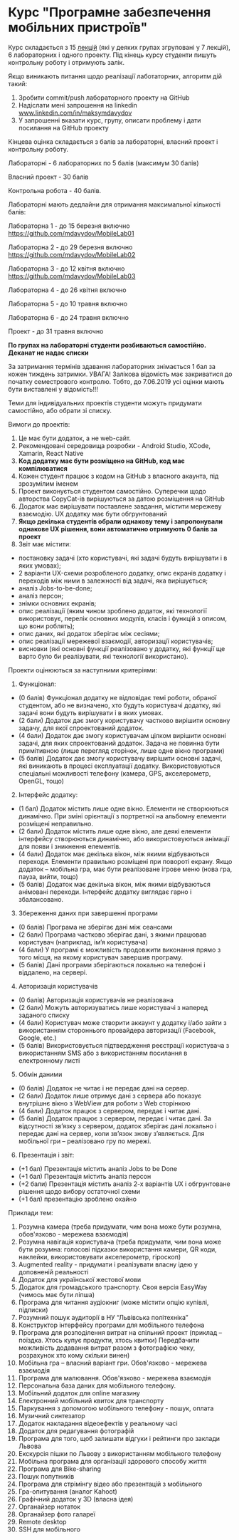 # Курс "Програмне забезпечення мобільних пристроїв"

Курс складається з 15 [лекцій](https://github.com/mdavydov/MobileProgrammingCourse/blob/master/LecturesPlan.md) (які у деяких групах згруповані у 7 лекцій), 6 лабораторних і одного проекту.
Під кінець курсу студенти пишуть контрольну роботу і отримують залік.

Якщо виникають питання щодо реалізації лаботаторних, алгоритм дій такий:
1. Зробити commit/push лабораторного проекту на GitHub
1. Надіслати мені запрошення на linkedin www.linkedin.com/in/maksymdavydov
1. У запрошенні вказати курс, групу, описати проблему і дати посилання на GitHub проекту

Кінцева оцінка складається з балів за лабораторні, власний проект і контрольну роботу.

Лабораторні - 6 лабораторних по 5 балів (максимум 30 балів)

Власний проект - 30 балів

Контрольна робота - 40 балів.

Лабораторні мають дедлайни для отримання максимальної кількості балів:

Лабораторна 1 - до 15 березня включно https://github.com/mdavydov/MobileLab01

Лабораторна 2 - до 29 березня включно https://github.com/mdavydov/MobileLab02

Лабораторна 3 - до 12 квітня включно https://github.com/mdavydov/MobileLab03

Лабораторна 4 - до 26 квітня включно

Лабораторна 5 - до 10 травня включно

Лабораторна 6 - до 24 травня включно

Проект - до 31 травня включно

**По групах на лабораторні студенти розбиваються самостійно. Деканат не надає списки**

За затримання термінів здавання лабораторних знімається 1 бал за кожен тиждень затримки.
УВАГА! Залікова відомість має закриватися до початку семестрового контролю.
Тобто, до 7.06.2019 усі оцінки мають бути виставлені у відомість!!!

Теми для індивідуальних проектів студенти можуть придумати самостійно, або обрати зі списку.

Вимоги до проектів:
1. Це має бути додаток, а не web-сайт.
1. Рекомендовані середовища розробки - Android Studio, XCode, Xamarin, React Native
1. **Код додатку має бути розміщено на GitHub, код має компілюватися**
1. Кожен студент працює з кодом на GitHub з власного акаунта, під зрозумілим іменем
1. Проект виконується студентом самостійно. Суперечки щодо авторства CopyCat-ів вирішуються за датою розміщення на GitHub
1. Додаток має вирішувати поставлене завдання, містити мережеву взаємодію. UX додатку має бути обгрунтований
1. **Якщо декілька студентів обрали однакову тему і запропонували однакове UX рішення, вони автоматично отримують 0 балів за проект**
1. Звіт має містити:
  - постановку задачі (хто користувачі, які задачі будуть вирішувати і в яких умовах);
  - 2 варіанти UX-схеми розробленого додатку, опис екранів додатку і переходів між ними в залежності від задачі, яка вирішується;
  - аналіз Jobs-to-be-done;
  - аналіз персон;
  - знімки основних екранів;
  - опис реалізації (яким чином зроблено додаток, які технології використовує, перелік основних модулів, класів і функцій з описом, що вони роблять);
  - опис даних, які додаток зберігає між сесіями;
  - опис реалізації мережевої взаємодії, авторизації користувачів;
  - висновки (які основні функції реалізовано у додатку, які функції ще варто було би реалізувати, які технології використано).

Проекти оцінюються за наступними критеріями:
1. Функціонал:
- (0 балів) Функціонал додатку не відповідає темі роботи, обраної студентом, або не визначено, хто будуть користувачі додатку, які задачі вони будуть вирішувати і в яких умовах.
- (2 бали) Додаток дає змогу користувачу частково вирішити основну задачу, для якої спроектований додаток.
- (4 бали) Додаток  дає змогу користувачам цілком вирішити  основні задачі, для яких спроектований додаток. Задача не повинна бути примітивною (лише перегляд сторінок, лише одне вікно програми)
- (5 балів) Додаток дає змогу користувачу вирішити основні задачі, які виникають в процесі експлуатації додатку. Використовуються спеціальні можливості телефону (камера, GPS, акселерометр, OpenGL, тощо)
2. Інтерфейс додатку:
- (1 бал) Додаток містить лише одне вікно. Елементи не створюються динамічно. При зміні орієнтації з портретної на альбомну елементи розміщені неправильно.
- (2 бали) Додаток містить лише одне вікно, але деякі елементи інтерфейсу створюються динамічно, або використовуються анімації для появи і зникнення елементів.
- (4 бали) Додаток має декілька вікон, між якими відбуваються переходи. Елементи правильно розміщені при повороті екрану. Якщо додаток – мобільна гра, має бути реалізоване  ігрове меню (нова гра, пауза, вийти, тощо)
- (5 балів) Додаток має декілька вікон, між якими відбуваються анімовані переходи. Інтерфейс додатку виглядає гарно і збалансовано.
3. Збереження даних при завершенні програми
- (0 балів) Програма не зберігає дані між сеансами
- (2 бали) Програма частково зберігає дані, з якими працював користувач (наприклад, ім’я користувача)
- (4 бали) У програмі є можливість продовжити виконання прямо з того місця, на якому  користувач завершив програму.
- (5 балів) Дані програми зберігаються локально на телефоні і віддалено, на сервері.
4. Авторизація користувачів
- (0 балів) Авторизація користувачів не реалізована
- (2 бали) Можуть авторизуватись лише користувачі з наперед заданого списку
- (4 бали) Користувач може створити аккаунт у додатку і/або зайти з використанням стороннього провайдера авторизації (Facebook, Google, etc.)
- (5 балів) Використовується підтвердження реєстрації користувача з використанням SMS або з використанням посилання в електронному листі
5. Обмін даними
- (0 балів) Додаток не читає і не передає дані на сервер.
- (2 бали) Додаток лише отримує дані з сервера або показує внутрішнє вікно з WebView для роботи з Web сторінкою
- (4 бали) Додаток працює з сервером, передає і читає дані.
- (5 балів) Додаток працює з сервером, передає і читає дані. За відсутності зв’язку з сервером, додаток зберігає дані локально і передає дані на сервер, коли зв’язок знову з’являється. Для мобільної гри – реалізовано гру по мережі.
6. Презентація і звіт:
- (+1 бал) Презентація містить аналіз Jobs to be Done
- (+1 бал) Презентація містить аналіз персон
- (+2 бали) Презентація містить аналіз 2-х варіантів UX і обгрунтоване рішення щодо вибору остаточної схеми
- (+1 бал) презентацію зроблено охайно


Приклади тем:
1. Розумна камера (треба придумати, чим вона може бути розумна, обов'язково - мережева взаємодія)
1. Розумна навігація користувача (треба придумати, чим вона може бути розумна: голосові підказки використання камери, QR коди, наклейки, використовувати акселерометр, гіроскоп)
1. Augmented reality - придумати і реалізувати власну ідею у доповненій реальності
1. Додаток для української жестової мови
1. Додаток для громадського транспорту. Своя версія EasyWay (чимось має бути ліпша)
1. Програма для читання аудіокниг (може містити опцію купівлі, підписки)
1. Розумний пошук аудиторії в НУ “Львівська політехніка”
1. Конструктор інтерфейсу програми для мобільного телефона
1. Програма для розподілення витрат на спільний проект (приклад – поїздка. Хтось купує продукти, хтось квитки) Передбачити можливість додавання витрат разом з фотографією чеку, розрахунок хто кому скільки винен)
1. Мобільна гра – власний варіант гри. Обов'язково - мережева взаємодія
1. Програма для малювання. Обов'язково - мережева взаємодія
1. Персональна база даних для мобільного телефону.
1. Мобільний додаток для online магазину
1. Електронний мобільний квиток для транспорту
1. Паркування з допомогою мобільного телефону - пошук, оплата
1. Музичний синтезатор
1. Додаток накладання відеоефектів у реальному часі
1. Додаток для редагування фотографій
1. Програма для того, щоб залишати відгуки і рейтинги про заклади Львова
1. Екскурсія пішки по Львову з використанням мобільного телефону
1. Мобільна програма для організації здорового способу життя
1. Програма для Bike-sharing
1. Пошук попутників
1. Програма для стрімінгу відео або презентацій з мобільного
1. Гра-опитування (аналог Kahoot)
1. Графічний додаток у 3D (власна ідея)
1. Органайзер нотаток
1. Органайзер фото галареї
1. Remote desktop
1. SSH для мобільного
